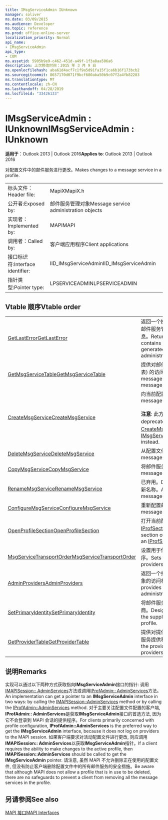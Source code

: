 ```yaml
---
title: IMsgServiceAdmin IUnknown
manager: soliver
ms.date: 03/09/2015
ms.audience: Developer
ms.topic: reference
ms.prod: office-online-server
localization_priority: Normal
api_name:
- IMsgServiceAdmin
api_type:
- COM
ms.assetid: 5905b9e9-c462-451d-a49f-1f3a8aa506a6
description: 上次修改时间：2015 年 3 月 9 日
ms.openlocfilehash: aba61d4acf7c1f9a5d91fa15f1ca6b16f173bcb2
ms.sourcegitcommit: 8657170d071f9bcf680aba50b9c07f2a4fb82283
ms.translationtype: MT
ms.contentlocale: zh-CN
ms.lasthandoff: 04/28/2019
ms.locfileid: "33426133"
---
```

# <a name="imsgserviceadmin--iunknown"></a><span data-ttu-id="843f0-103">IMsgServiceAdmin : IUnknown</span><span class="sxs-lookup"><span data-stu-id="843f0-103">IMsgServiceAdmin : IUnknown</span></span>

  
  
<span data-ttu-id="843f0-104">**适用于**：Outlook 2013 | Outlook 2016</span><span class="sxs-lookup"><span data-stu-id="843f0-104">**Applies to**: Outlook 2013 | Outlook 2016</span></span> 
  
<span data-ttu-id="843f0-105">对配置文件中的邮件服务进行更改。</span><span class="sxs-lookup"><span data-stu-id="843f0-105">Makes changes to a message service in a profile.</span></span>
  
|||
|:-----|:-----|
|<span data-ttu-id="843f0-106">标头文件：</span><span class="sxs-lookup"><span data-stu-id="843f0-106">Header file:</span></span>  <br/> |<span data-ttu-id="843f0-107">MapiX</span><span class="sxs-lookup"><span data-stu-id="843f0-107">MapiX.h</span></span>  <br/> |
|<span data-ttu-id="843f0-108">公开者:</span><span class="sxs-lookup"><span data-stu-id="843f0-108">Exposed by:</span></span>  <br/> |<span data-ttu-id="843f0-109">邮件服务管理对象</span><span class="sxs-lookup"><span data-stu-id="843f0-109">Message service administration objects</span></span>  <br/> |
|<span data-ttu-id="843f0-110">实现者：</span><span class="sxs-lookup"><span data-stu-id="843f0-110">Implemented by:</span></span>  <br/> |<span data-ttu-id="843f0-111">MAPI</span><span class="sxs-lookup"><span data-stu-id="843f0-111">MAPI</span></span>  <br/> |
|<span data-ttu-id="843f0-112">调用者：</span><span class="sxs-lookup"><span data-stu-id="843f0-112">Called by:</span></span>  <br/> |<span data-ttu-id="843f0-113">客户端应用程序</span><span class="sxs-lookup"><span data-stu-id="843f0-113">Client applications</span></span>  <br/> |
|<span data-ttu-id="843f0-114">接口标识符:</span><span class="sxs-lookup"><span data-stu-id="843f0-114">Interface identifier:</span></span>  <br/> |<span data-ttu-id="843f0-115">IID_IMsgServiceAdmin</span><span class="sxs-lookup"><span data-stu-id="843f0-115">IID_IMsgServiceAdmin</span></span>  <br/> |
|<span data-ttu-id="843f0-116">指针类型:</span><span class="sxs-lookup"><span data-stu-id="843f0-116">Pointer type:</span></span>  <br/> |<span data-ttu-id="843f0-117">LPSERVICEADMIN</span><span class="sxs-lookup"><span data-stu-id="843f0-117">LPSERVICEADMIN</span></span>  <br/> |
   
## <a name="vtable-order"></a><span data-ttu-id="843f0-118">Vtable 顺序</span><span class="sxs-lookup"><span data-stu-id="843f0-118">Vtable order</span></span>

|||
|:-----|:-----|
|[<span data-ttu-id="843f0-119">GetLastError</span><span class="sxs-lookup"><span data-stu-id="843f0-119">GetLastError</span></span>](imsgserviceadmin-getlasterror.md) <br/> |<span data-ttu-id="843f0-120">返回一个[MAPIERROR](mapierror.md)结构, 该结构包含有关邮件服务管理对象生成的最后一个错误的信息。</span><span class="sxs-lookup"><span data-stu-id="843f0-120">Returns a [MAPIERROR](mapierror.md) structure that contains information about the last error generated by a message service administration object.</span></span>  <br/> |
|[<span data-ttu-id="843f0-121">GetMsgServiceTable</span><span class="sxs-lookup"><span data-stu-id="843f0-121">GetMsgServiceTable</span></span>](imsgserviceadmin-getmsgservicetable.md) <br/> |<span data-ttu-id="843f0-122">提供对邮件服务表 (配置文件中的邮件服务列表) 的访问权限。</span><span class="sxs-lookup"><span data-stu-id="843f0-122">Provides access to the message service table, a list of the message services in the profile.</span></span>  <br/> |
|[<span data-ttu-id="843f0-123">CreateMsgService</span><span class="sxs-lookup"><span data-stu-id="843f0-123">CreateMsgService</span></span>](imsgserviceadmin-createmsgservice.md) <br/> |<span data-ttu-id="843f0-124">向当前配置文件添加邮件服务。</span><span class="sxs-lookup"><span data-stu-id="843f0-124">Adds a message service to the current profile.</span></span>  <br/> <br/><span data-ttu-id="843f0-125">**注意**: 此方法已弃用。</span><span class="sxs-lookup"><span data-stu-id="843f0-125">**NOTE**: This method is deprecated.</span></span> <span data-ttu-id="843f0-126">改用[IMsgServiceAdmin2:: CreateMsgServiceEx](imsgserviceadmin2-createmsgserviceex.md) 。</span><span class="sxs-lookup"><span data-stu-id="843f0-126">Use [IMsgServiceAdmin2::CreateMsgServiceEx](imsgserviceadmin2-createmsgserviceex.md) instead.</span></span>           |
|[<span data-ttu-id="843f0-127">DeleteMsgService</span><span class="sxs-lookup"><span data-stu-id="843f0-127">DeleteMsgService</span></span>](imsgserviceadmin-deletemsgservice.md) <br/> |<span data-ttu-id="843f0-128">从配置文件中删除邮件服务。</span><span class="sxs-lookup"><span data-stu-id="843f0-128">Deletes a message service from a profile.</span></span>  <br/> |
|[<span data-ttu-id="843f0-129">CopyMsgService</span><span class="sxs-lookup"><span data-stu-id="843f0-129">CopyMsgService</span></span>](imsgserviceadmin-copymsgservice.md) <br/> |<span data-ttu-id="843f0-130">将邮件服务复制到配置文件中。</span><span class="sxs-lookup"><span data-stu-id="843f0-130">Copies a message service into a profile.</span></span>  <br/> |
|[<span data-ttu-id="843f0-131">RenameMsgService</span><span class="sxs-lookup"><span data-stu-id="843f0-131">RenameMsgService</span></span>](imsgserviceadmin-renamemsgservice.md) <br/> |<span data-ttu-id="843f0-132">已弃用。</span><span class="sxs-lookup"><span data-stu-id="843f0-132">Deprecated.</span></span> <span data-ttu-id="843f0-133">为邮件服务分配一个新名称。</span><span class="sxs-lookup"><span data-stu-id="843f0-133">Assigns a new name to a message service.</span></span>  <br/> |
|[<span data-ttu-id="843f0-134">ConfigureMsgService</span><span class="sxs-lookup"><span data-stu-id="843f0-134">ConfigureMsgService</span></span>](imsgserviceadmin-configuremsgservice.md) <br/> |<span data-ttu-id="843f0-135">重新配置邮件服务。</span><span class="sxs-lookup"><span data-stu-id="843f0-135">Reconfigures a message service.</span></span>  <br/> |
|[<span data-ttu-id="843f0-136">OpenProfileSection</span><span class="sxs-lookup"><span data-stu-id="843f0-136">OpenProfileSection</span></span>](imsgserviceadmin-openprofilesection.md) <br/> |<span data-ttu-id="843f0-137">打开当前配置文件的一个部分, 并返回一个[IProfSect](iprofsectimapiprop.md)指针以供进一步访问。</span><span class="sxs-lookup"><span data-stu-id="843f0-137">Opens a section of the current profile and returns an [IProfSect](iprofsectimapiprop.md) pointer for further access.</span></span>  <br/> |
|[<span data-ttu-id="843f0-138">MsgServiceTransportOrder</span><span class="sxs-lookup"><span data-stu-id="843f0-138">MsgServiceTransportOrder</span></span>](imsgserviceadmin-msgservicetransportorder.md) <br/> |<span data-ttu-id="843f0-139">设置用于传递邮件的传输提供程序的调用顺序。</span><span class="sxs-lookup"><span data-stu-id="843f0-139">Sets the order in which transport providers are called to deliver a message.</span></span>  <br/> |
|[<span data-ttu-id="843f0-140">AdminProviders</span><span class="sxs-lookup"><span data-stu-id="843f0-140">AdminProviders</span></span>](imsgserviceadmin-adminproviders.md) <br/> |<span data-ttu-id="843f0-141">返回一个指针, 该指针提供对提供程序管理对象的访问权限。</span><span class="sxs-lookup"><span data-stu-id="843f0-141">Returns a pointer that provides access to a provider administration object.</span></span>  <br/> |
|[<span data-ttu-id="843f0-142">SetPrimaryIdentity</span><span class="sxs-lookup"><span data-stu-id="843f0-142">SetPrimaryIdentity</span></span>](imsgserviceadmin-setprimaryidentity.md) <br/> |<span data-ttu-id="843f0-143">将邮件服务指定为配置文件的主标识的供应商。</span><span class="sxs-lookup"><span data-stu-id="843f0-143">Designates a message service to be the supplier of the primary identity for the profile.</span></span>  <br/> |
|[<span data-ttu-id="843f0-144">GetProviderTable</span><span class="sxs-lookup"><span data-stu-id="843f0-144">GetProviderTable</span></span>](imsgserviceadmin-getprovidertable.md) <br/> |<span data-ttu-id="843f0-145">提供对提供程序表的访问权限 (配置文件中的服务提供程序的列表)。</span><span class="sxs-lookup"><span data-stu-id="843f0-145">Provides access to the provider table, a listing of the service providers in the profile.</span></span>  <br/> |
   
## <a name="remarks"></a><span data-ttu-id="843f0-146">说明</span><span class="sxs-lookup"><span data-stu-id="843f0-146">Remarks</span></span>

<span data-ttu-id="843f0-147">实现可以通过以下两种方式获取指向**IMsgServiceAdmin**接口的指针: 调用[IMAPISession:: AdminServices](imapisession-adminservices.md)方法或调用[IProfAdmin:: AdminServices](iprofadmin-adminservices.md)方法。</span><span class="sxs-lookup"><span data-stu-id="843f0-147">An implementation can get a pointer to an **IMsgServiceAdmin** interface in two ways: by calling the [IMAPISession::AdminServices](imapisession-adminservices.md) method or by calling the [IProfAdmin::AdminServices](iprofadmin-adminservices.md) method.</span></span> <span data-ttu-id="843f0-148">对于主要关注配置文件配置的客户端, **IProfAdmin:: AdminServices**是获取**IMsgServiceAdmin**接口的首选方法, 因为它不会登录到 MAPI 会话的提供程序。</span><span class="sxs-lookup"><span data-stu-id="843f0-148">For clients primarily concerned with profile configuration, **IProfAdmin::AdminServices** is the preferred way to get the **IMsgServiceAdmin** interface, because it does not log on providers to the MAPI session.</span></span> <span data-ttu-id="843f0-149">如果客户端要求对活动配置文件进行更改, 则应调用**IMAPISession:: AdminServices**以获取**IMsgServiceAdmin**指针。</span><span class="sxs-lookup"><span data-stu-id="843f0-149">If a client requires the ability to make changes to the active profile, then **IMAPISession::AdminServices** should be called to get the **IMsgServiceAdmin** pointer.</span></span> <span data-ttu-id="843f0-150">请注意, 虽然 MAPI 不允许删除正在使用的配置文件, 但没有防止客户端删除配置文件中的所有邮件服务的安全措施。</span><span class="sxs-lookup"><span data-stu-id="843f0-150">Be aware that although MAPI does not allow a profile that is in use to be deleted, there are no safeguards to prevent a client from removing all the message services in the profile.</span></span> 
  
## <a name="see-also"></a><span data-ttu-id="843f0-151">另请参阅</span><span class="sxs-lookup"><span data-stu-id="843f0-151">See also</span></span>



[<span data-ttu-id="843f0-152">MAPI 接口</span><span class="sxs-lookup"><span data-stu-id="843f0-152">MAPI Interfaces</span></span>](mapi-interfaces.md)

